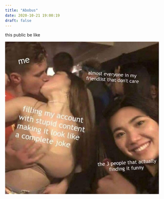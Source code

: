 ```yaml
---
title: "Abobus"
date: 2020-10-21 19:00:19
draft: false
---
```


this public be like

![](/img/vk/C4dX6mhp5L0.jpg)
